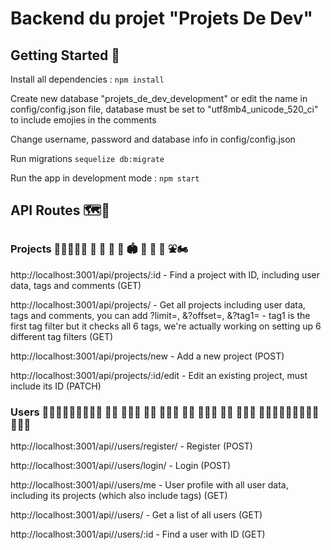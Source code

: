 # Backend du projet "Projets De Dev"

## Getting Started 🚀

Install all dependencies : `npm install` 

Create new database "projets_de_dev_development" or edit the name in config/config.json file, database must be set to "utf8mb4_unicode_520_ci" to include emojies in the comments

Change username, password and database info in config/config.json

Run migrations `sequelize db:migrate`

Run the app in development mode : `npm start`

## API Routes 🗺🚠

### Projects 👨‍🚀👩‍⚖️🗿 🗽 🗼 🏰 🏯 🏟 🎡 🎢 🎠 ⛲️🏍

http://localhost:3001/api/projects/:id - Find a project with ID, including user data, tags and comments (GET)

http://localhost:3001/api/projects/ - Get all projects including user data, tags and comments, you can add ?limit=, &?offset=, &?tag1= - tag1 is the first tag filter but it checks all 6 tags, we're actually working on setting up 6 different tag filters (GET)

http://localhost:3001/api/projects/new - Add a new project (POST)

http://localhost:3001/api/projects/:id/edit - Edit an existing project, must include its ID (PATCH)


### Users 👩🏻‍💻👨🏻‍💻👮🏻‍♀️ 👮🏻 👷🏻‍♀️ 👷🏻 💂🏻‍♀️ 💂🏻 🕵🏻‍♀️ 🕵🏻 👨🏻‍🔧 👩🏻‍🔬👨🏻‍🔬👩🏻‍🎨👨🏻‍🎨

http://localhost:3001/api//users/register/ - Register (POST)

http://localhost:3001/api//users/login/ - Login (POST)

http://localhost:3001/api//users/me - User profile with all user data, including its projects (which also include tags) (GET)

http://localhost:3001/api//users/ - Get a list of all users (GET)

http://localhost:3001/api//users/:id - Find a user with ID (GET)